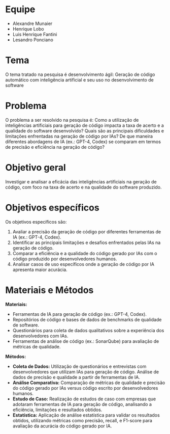 # Equipe

* Alexandre Munaier
* Henrique Lobo
* Luis Henrique Fantini
* Lesandro Ponciano

# Tema
O tema tratado na pesquisa é desenvolvimento ágil: Geração de código automático com inteligência artificial e seu uso no desenvolvimento de software

# Problema
O problema a ser resolvido na pesquisa é: Como a utilização de inteligências artificiais para geração de código impacta a taxa de acerto e a qualidade do software desenvolvido? Quais são as principais dificuldades e limitações enfrentadas na geração de código por IAs? De que maneira diferentes abordagens de IA (ex.: GPT-4, Codex) se comparam em termos de precisão e eficiência na geração de código?

# Objetivo geral
Investigar e analisar a eficácia das inteligências artificiais na geração de código, com foco na taxa de acerto e na qualidade do software produzido.

# Objetivos específicos
Os objetivos específicos são:
1. Avaliar a precisão da geração de código por diferentes ferramentas de IA (ex.: GPT-4, Codex).
2. Identificar as principais limitações e desafios enfrentados pelas IAs na geração de código.
3. Comparar a eficiência e a qualidade do código gerado por IAs com o código produzido por desenvolvedores humanos.
4. Analisar casos de uso específicos onde a geração de código por IA apresenta maior acurácia.
   
# Materiais e Métodos
**Materiais:** 
- Ferramentas de IA para geração de código (ex.: GPT-4, Codex). 
- Repositórios de código e bases de dados de benchmarks de qualidade de software.
- Questionários para coleta de dados qualitativos sobre a experiência dos desenvolvedores com IAs.
- Ferramentas de análise de código (ex.: SonarQube) para avaliação de métricas de qualidade.

**Métodos:**
- **Coleta de Dados:** Utilização de questionários e entrevistas com desenvolvedores que utilizam IAs para geração de código. Análise de dados de precisão e qualidade a partir de ferramentas de IA.
- **Análise Comparativa:** Comparação de métricas de qualidade e precisão do código gerado por IAs versus código escrito por desenvolvedores humanos.
- **Estudo de Caso:** Realização de estudos de caso com empresas que adotaram ferramentas de IA para geração de código, analisando a eficiência, limitações e resultados obtidos.
- **Estatística:** Aplicação de análise estatística para validar os resultados obtidos, utilizando métricas como precisão, recall, e F1-score para avaliação da acurácia do código gerado por IA.

